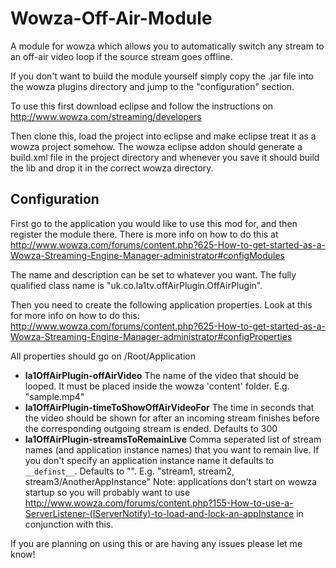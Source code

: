 # Wowza-Off-Air-Module
A module for wowza which allows you to automatically switch any stream to an off-air video loop if the source stream goes offline.

If you don't want to build the module yourself simply copy the .jar file into the wowza plugins directory and jump to the "configuration" section.

To use this first download eclipse and follow the instructions on http://www.wowza.com/streaming/developers

Then clone this, load the project into eclipse and make eclipse treat it as a wowza project somehow. The wowza eclipse addon should generate a build.xml file in the project directory and whenever you save it should build the lib and drop it in the correct wowza directory.

Configuration
--------
First go to the application you would like to use this mod for, and then register the module there. There is more info on how to do this at http://www.wowza.com/forums/content.php?625-How-to-get-started-as-a-Wowza-Streaming-Engine-Manager-administrator#configModules

The name and description can be set to whatever you want. The fully qualified class name is "uk.co.la1tv.offAirPlugin.OffAirPlugin".

Then you need to create the following application properties. Look at this for more info on how to do this: http://www.wowza.com/forums/content.php?625-How-to-get-started-as-a-Wowza-Streaming-Engine-Manager-administrator#configProperties

All properties should go on /Root/Application

- **la1OffAirPlugin-offAirVideo** The name of the video that should be looped. It must be placed inside the wowza 'content' folder. E.g. "sample.mp4"
- **la1OffAirPlugin-timeToShowOffAirVideoFor** The time in seconds that the video should be shown for after an incoming stream finishes before the corresponding outgoing stream is ended. Defaults to 300
- **la1OffAirPlugin-streamsToRemainLive** Comma seperated list of stream names (and application instance names) that you want to remain live. If you don't specify an application instance name it defaults to `__definst__`. Defaults to "". E.g. "stream1, stream2, stream3/AnotherAppInstance" Note: applications don't start on wowza startup so you will probably want to use http://www.wowza.com/forums/content.php?155-How-to-use-a-ServerListener-(IServerNotify)-to-load-and-lock-an-appInstance in conjunction with this.

If you are planning on using this or are having any issues please let me know!
